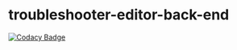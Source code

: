 # troubleshooter-editor-back-end
[![Codacy Badge](https://api.codacy.com/project/badge/Grade/34e6614e8ec245c6ab2afb57123520ce)](https://app.codacy.com/gh/Attacktive/troubleshooter-editor-back-end?utm_source=github.com&utm_medium=referral&utm_content=Attacktive/troubleshooter-editor-back-end&utm_campaign=Badge_Grade_Settings)